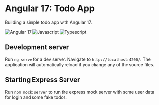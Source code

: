 # Angular 17: Todo App

Building a simple todo app with Angular 17.

![Angular 17](https://img.shields.io/badge/Angular-%233776ab.svg?style=for-the-badge&logo=angular&logoColor=white)
![Javascript](https://img.shields.io/badge/javascript-%23000000.svg?style=for-the-badge&logo=javascript&logoColor=yellow)
![Typescript](https://img.shields.io/badge/typescript-%23316192.svg?style=for-the-badge&logo=typescript&logoColor=white)

## Development server

Run `ng serve` for a dev server. Navigate to `http://localhost:4200/`. The application will automatically reload if you change any of the source files.

## Starting Express Server

Run `npm mock:server` to run the express mock server with some user data for login and some fake todos.
